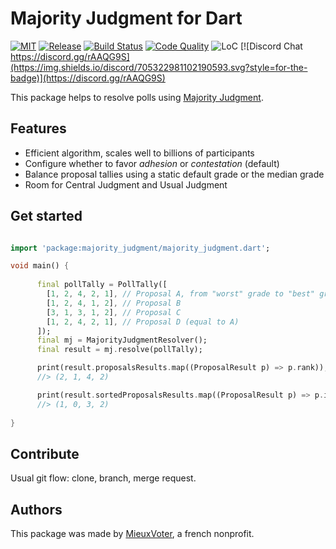 # Majority Judgment for Dart

[![MIT](https://img.shields.io/github/license/MieuxVoter/majority-judgment-library-dart?style=for-the-badge)](LICENSE)
[![Release](https://img.shields.io/github/v/release/MieuxVoter/majority-judgment-library-dart?include_prereleases&style=for-the-badge)](https://github.com/MieuxVoter/majority-judgment-library-dart/releases)
[![Build Status](https://img.shields.io/github/workflow/status/MieuxVoter/majority-judgment-library-dart/Dart?style=for-the-badge)](https://github.com/MieuxVoter/majority-judgment-library-dart/actions/workflows/dart.yml)
[![Code Quality](https://img.shields.io/codefactor/grade/github/MieuxVoter/majority-judgment-library-dart?style=for-the-badge)](https://www.codefactor.io/repository/github/mieuxvoter/majority-judgment-library-dart)
![LoC](https://img.shields.io/tokei/lines/github/MieuxVoter/majority-judgment-library-dart?style=for-the-badge)
[![Discord Chat https://discord.gg/rAAQG9S](https://img.shields.io/discord/705322981102190593.svg?style=for-the-badge)](https://discord.gg/rAAQG9S)


This package helps to resolve polls using [Majority Judgment](https://fr.wikipedia.org/wiki/Jugement_majoritaire).


## Features

- Efficient algorithm, scales well to billions of participants
- Configure whether to favor _adhesion_ or _contestation_ (default)
- Balance proposal tallies using a static default grade or the median grade
- Room for Central Judgment and Usual Judgment


## Get started

``` dart

import 'package:majority_judgment/majority_judgment.dart';

void main() {
    
      final pollTally = PollTally([
        [1, 2, 4, 2, 1], // Proposal A, from "worst" grade to "best" grade
        [1, 2, 4, 1, 2], // Proposal B
        [3, 1, 3, 1, 2], // Proposal C
        [1, 2, 4, 2, 1], // Proposal D (equal to A)
      ]);
      final mj = MajorityJudgmentResolver();
      final result = mj.resolve(pollTally);

      print(result.proposalsResults.map((ProposalResult p) => p.rank));
      //> (2, 1, 4, 2)

      print(result.sortedProposalsResults.map((ProposalResult p) => p.index));
      //> (1, 0, 3, 2)
    
}

```


## Contribute

Usual git flow: clone, branch, merge request.


## Authors

This package was made by [MieuxVoter](https://mieuxvoter.fr/), a french nonprofit.
